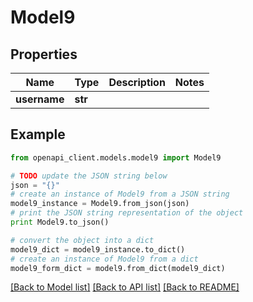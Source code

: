 # Model9


## Properties
Name | Type | Description | Notes
------------ | ------------- | ------------- | -------------
**username** | **str** |  | 

## Example

```python
from openapi_client.models.model9 import Model9

# TODO update the JSON string below
json = "{}"
# create an instance of Model9 from a JSON string
model9_instance = Model9.from_json(json)
# print the JSON string representation of the object
print Model9.to_json()

# convert the object into a dict
model9_dict = model9_instance.to_dict()
# create an instance of Model9 from a dict
model9_form_dict = model9.from_dict(model9_dict)
```
[[Back to Model list]](../README.md#documentation-for-models) [[Back to API list]](../README.md#documentation-for-api-endpoints) [[Back to README]](../README.md)



